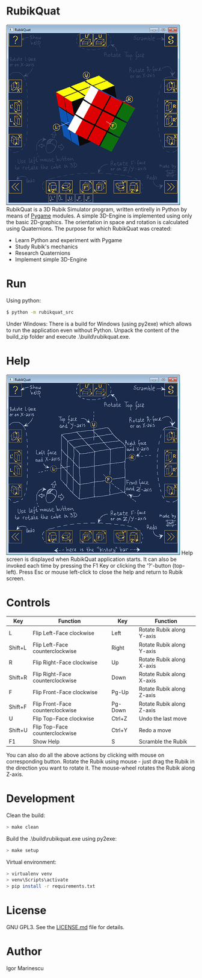 # RubikQuat
![Alt RubikQuatScreen](/docs/RubiqQuat_scr1_small.png)
RubikQuat is a 3D Rubik Simulator program, written entirelly in Python by means of [Pygame] modules. 
A simple 3D-Engine is implemented using only the basic 2D-graphics.
The orientation in space and rotation is calculated using Quaternions.
The purpose for which RubikQuat was created:
  - Learn Python and experiment with Pygame
  - Study Rubik's mechanics
  - Research Quaternions
  - Implement simple 3D-Engine

# Run
Using python:
```sh
$ python -m rubikquat_src
```
Under Windows:
There is a build for Windows (using py2exe) which allows to run the application even without Python. 
Unpack the content of the build_zip folder and execute .\build\rubikquat.exe.

# Help
![Alt RubikQuatHelp](/docs/RubiqQuat_help_small.png)
Help screen is displayed when RubikQuat application starts. It can also be invoked each time by pressing the F1 Key or clicking the '?'-button (top-left). Press Esc or mouse left-click to close the help and return to Rubik screen.
# Controls
| Key     | Function | Key | Function |
| ---     | -------- | --- | -------- |
| L       | Flip Left-Face clockwise | Left | Rotate Rubik along Y-axis |
| Shift+L | Flip Left-Face counterclockwise | Right | Rotate Rubik along Y-axis |
| R       | Flip Right-Face clockwise | Up | Rotate Rubik along X-axis |
| Shift+R | Flip Right-Face counterclockwise | Down | Rotate Rubik along X-axis |
| F       | Flip Front-Face clockwise | Pg-Up | Rotate Rubik along Z-axis |
| Shift+F | Flip Front-Face counterclockwise | Pg-Down | Rotate Rubik along Z-axis |
| U       | Flip Top-Face clockwise | Ctrl+Z | Undo the last move |
| Shift+U | Flip Top-Face counterclockwise | Ctrl+Y | Redo a move |
| F1 | Show Help | S | Scramble the Rubik |
You can also do all the above actions by clicking with mouse on corresponding button. 
Rotate the Rubik using mouse - just drag the Rubik in the direction you want to rotate it.
The mouse-wheel rotates the Rubik along Z-axis.

# Development
Clean the build:
```sh
> make clean
```
Build the .\build\rubikquat.exe using py2exe:
```sh
> make setup
```
Virtual environment:
```sh
> virtualenv venv
> venv\Scripts\activate
> pip install -r requirements.txt
```

# License
GNU GPL3. See the [LICENSE.md](LICENSE.md) file for details.

# Author
Igor Marinescu

[//]: # (These are reference links used in the body of this note and get stripped out when the markdown processor does its job. There is no need to format nicely because it shouldn't be seen.)

[Pygame]: <https://www.pygame.org>
